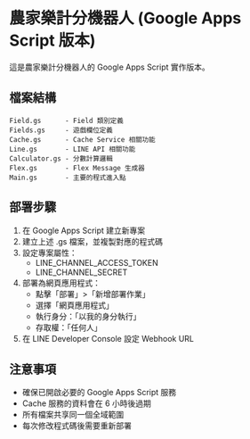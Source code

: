 # 農家樂計分機器人 (Google Apps Script 版本)

這是農家樂計分機器人的 Google Apps Script 實作版本。

## 檔案結構

```
Field.gs      - Field 類別定義
Fields.gs     - 遊戲欄位定義
Cache.gs      - Cache Service 相關功能
Line.gs       - LINE API 相關功能
Calculator.gs - 分數計算邏輯
Flex.gs       - Flex Message 生成器
Main.gs       - 主要的程式進入點
```

## 部署步驟

1. 在 Google Apps Script 建立新專案
2. 建立上述 .gs 檔案，並複製對應的程式碼
3. 設定專案屬性：
   - LINE_CHANNEL_ACCESS_TOKEN
   - LINE_CHANNEL_SECRET
4. 部署為網頁應用程式：
   - 點擊「部署」>「新增部署作業」
   - 選擇「網頁應用程式」
   - 執行身分：「以我的身分執行」
   - 存取權：「任何人」
5. 在 LINE Developer Console 設定 Webhook URL

## 注意事項

- 確保已開啟必要的 Google Apps Script 服務
- Cache 服務的資料會在 6 小時後過期
- 所有檔案共享同一個全域範圍
- 每次修改程式碼後需要重新部署 